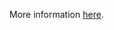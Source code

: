 More information [here](https://docs.prismacloud.io/en/enterprise-edition/policy-reference/azure-policies/azure-iam-policies/azr-iam-176).
